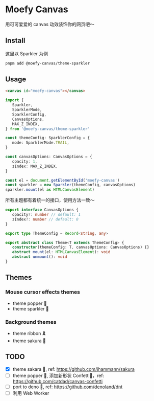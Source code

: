 # Moefy Canvas

用可可爱爱的 canvas 动效装饰你的网页吧～

## Install

这里以 Sparkler 为例

```bash
pnpm add @moefy-canvas/theme-sparkler
```

## Usage

```html
<canvas id="moefy-canvas"></canvas>
```

```ts
import {
   Sparkler,
   SparklerMode,
   SparklerConfig,
   CanvasOptions,
   MAX_Z_INDEX,
} from '@moefy-canvas/theme-sparkler'

const themeConfig: SparklerConfig = {
   mode: SparklerMode.TRAIL,
}

const canvasOptions: CanvasOptions = {
   opacity: 1,
   zIndex: MAX_Z_INDEX,
}

const el = document.getElementById('moefy-canvas')
const sparkler = new Sparkler(themeConfig, canvasOptions)
sparkler.mount(el as HTMLCanvasElement)
```

所有主题都有着统一的接口，使用方法一致～

```ts
export interface CanvasOptions {
   opacity?: number // default: 1
   zIndex?: number // default: 0
}

export type ThemeConfig = Record<string, any>

export abstract class Theme<T extends ThemeConfig> {
   constructor(themeConfig: T, canvasOptions: CanvasOptions) {}
   abstract mount(el: HTMLCanvasElement): void
   abstract unmount(): void
}
```

## Themes

### Mouse cursor effects themes

-  theme popper :tada:
-  theme sparkler :sparkler:

### Background themes

-  theme ribbon :reminder_ribbon:
-  theme sakura :cherry_blossom:

## TODO

-  [x] theme sakara :cherry_blossom:, ref: <https://github.com/jhammann/sakura>
-  [ ] theme popper :tada:, 添加新形状 Confetti🎊，ref: <https://github.com/catdad/canvas-confetti>
-  [ ] port to deno 🦕, ref: <https://github.com/denoland/dnt>
-  [ ] 利用 Web Worker

